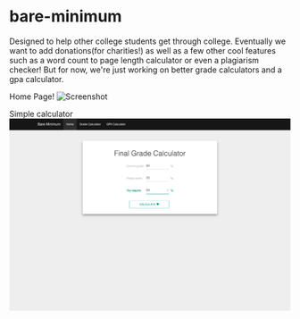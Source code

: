 # bare-minimum
Designed to help other college students get through college. Eventually we want to add donations(for charities!) as well as a few other cool features such as a word count to page length calculator or even a plagiarism checker! But for now, we're just working on better grade calculators and a gpa calculator.

Home Page!
![Screenshot](https://github.com/Chrischuck/bare-minimum/blob/master/src/assets/screenshots/home.png "Home Page")

Simple calculator
![Screenshot](https://github.com/Chrischuck/bare-minimum/blob/master/src/assets/screenshots/simple-calculator.png)
